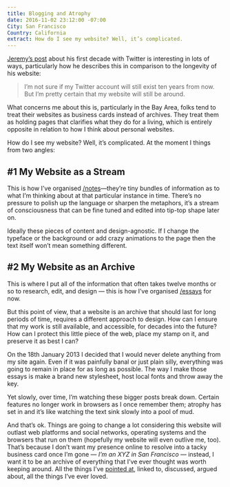 ```yaml
---
title: Blogging and Atrophy
date: 2016-11-02 23:12:00 -07:00
City: San Francisco
Country: California
extract: How do I see my website? Well, it’s complicated.
---
```


[Jeremy’s post](https://adactio.com/journal/11436) about his first decade with Twitter is interesting in lots of ways, particularly how he describes this in comparison to the longevity of his website:

> I’m not sure if my Twitter account will still exist ten years from now. But I’m pretty certain that my website will still be around.

What concerns me about this is, particularly in the Bay Area, folks tend to treat their websites as business cards instead of archives. They treat them as holding pages that clarifies what they do for a living, which is entirely opposite in relation to how I think about personal websites.

How do I see my website? Well, it’s complicated. At the moment I things from two angles:

## #1 My Website as a Stream

This is how I’ve organised [/notes](http://robinrendle.com/notes)—they’re tiny bundles of information as to what I’m thinking about at that particular instance in time. There’s no pressure to polish up the language or sharpen the metaphors, it’s a stream of consciousness that can be fine tuned and edited into tip-top shape later on.

Ideally these pieces of content and design-agnostic. If I change the typeface or the background or add crazy animations to the page then the text itself won’t mean something different.

## #2 My Website as an Archive

This is where I put all of the information that often takes twelve months or so to research, edit, and design — this is how I’ve organised [/essays](http://robinrendle.com/essays) for now.

But this point of view, that a website is an archive that should last for long periods of time, requires a different approach to design. How can I ensure that my work is still available, and accessible, for decades into the future? How can I protect this little piece of the web, place my stamp on it, and preserve it as best I can?

On the 18th January 2013 I decided that I would never delete anything from my site again. Even if it was painfully banal or just plain silly, everything was going to remain in place for as long as possible. The way I make those essays is make a brand new stylesheet, host local fonts and throw away the key. 

Yet slowly, over time, I’m watching these bigger posts break down. Certain features no longer work in browsers as I once remember them; atrophy has set in and it’s like watching the text sink slowly into a pool of mud. 

And that’s ok. Things are going to change a lot considering this website will outlast web platforms and social networks, operating systems and the browsers that run on them (hopefully my website will even outlive me, too). That’s because I don’t want my presence online to resolve into a tacky business card once I’m gone — *I’m an XYZ in San Francisco* — instead, I want it to be an archive of everything that I’ve ever thought was worth keeping around. All the things I’ve [pointed at](http://craigmod.com/sputnik/pointable_01/), linked to, discussed, argued about, all the things I’ve ever loved.